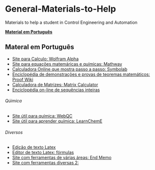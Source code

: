 # General-Materials-to-Help
Materials to help a student in Control Engineering and Automation


**[Material em Português](#material-em-português)**<br>






## Materal em Português

- [Site para Calculo: Wolfram Alpha](https://www.wolframalpha.com/)
- [Site para equações matemáricas e químicas: Mathway ](https://www.mathway.com/Algebra)
- [Calculadora Online que mostra passo a passo: Symbolab](https://www.symbolab.com/)
- [Enciclopédia de demonstrações e provas de teoremas matemáticos: Proof Wiki](https://proofwiki.org/wiki/Main_Page)
- [Calculadora de Matrizes: Matrix Calculator](https://matrixcalc.org/pt/)
- [Enciclopédia on-line de sequências inteiras](https://oeis.org/search?q=1%2C2%2C3%2C6%2C11%2C23%2C47%2C106%2C235&language=english&go=Search)<br>
###### Qúimica
- [Site útil para química: WebQC](https://www.webqc.org)
- [Site útil para aprender química: LearnChemE](http://www.learncheme.com/)
###### Diversos
- [Edição de texto Latex](https://www.tablesgenerator.com/)
- [Editor de texto Latex: fórmulas](https://www.codecogs.com/eqnedit.php)
- [Site com ferramentas de várias áreas: End Memo](http://www.endmemo.com/)
- [Site com ferramentas diversas 2: ](https://www.engineeringtoolbox.com/)

